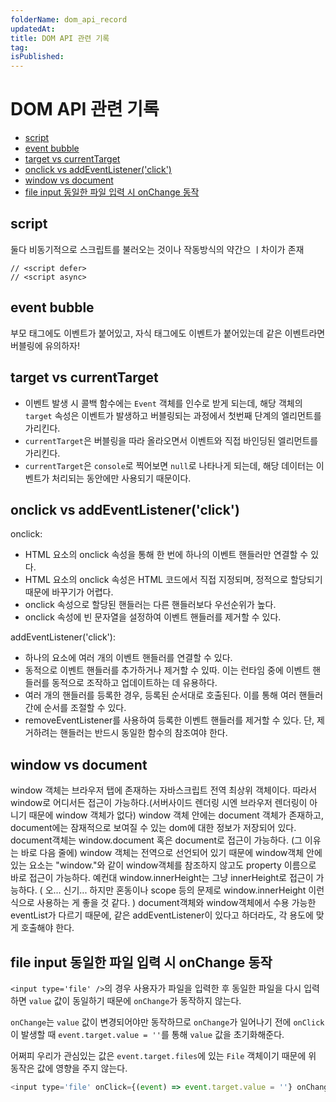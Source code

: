 ```yaml
---
folderName: dom_api_record
updatedAt:
title: DOM API 관련 기록
tag:
isPublished:
---
```


# DOM API 관련 기록

- [script](#script)
- [event bubble](#event-bubble)
- [target vs currentTarget](#target-vs-currenttarget)
- [onclick vs addEventListener('click')](#onclick-vs-addeventlistenerclick)
- [window vs document](#window-vs-document)
- [file input 동일한 파일 입력 시 onChange 동작](#file-input-동일한-파일-입력-시-onchange-동작)

## script

둘다 비동기적으로 스크립트를 불러오는 것이나 작동방식의 약간으 ㅣ차이가 존재

```
// <script defer>
// <script async>
```

## event bubble

부모 태그에도 이벤트가 붙어있고, 자식 태그에도 이벤트가 붙어있는데 같은 이벤트라면 버블링에 유의하자!

## target vs currentTarget

- 이벤트 발생 시 콜백 함수에는 `Event` 객체를 인수로 받게 되는데, 해당 객체의 `target` 속성은 이벤트가 발생하고 버블링되는 과정에서 첫번째 단계의 엘리먼트를 가리킨다.
- `currentTarget`은 버블링을 따라 올라오면서 이벤트와 직접 바인딩된 엘리먼트를 가리킨다.
- `currentTarget`은 `console`로 찍어보면 `null`로 나타나게 되는데, 해당 데이터는 이벤트가 처리되는 동안에만 사용되기 때문이다.

## onclick vs addEventListener('click')

onclick:

- HTML 요소의 onclick 속성을 통해 한 번에 하나의 이벤트 핸들러만 연결할 수 있다.
- HTML 요소의 onclick 속성은 HTML 코드에서 직접 지정되며, 정적으로 할당되기 때문에 바꾸기가 어렵다.
- onclick 속성으로 할당된 핸들러는 다른 핸들러보다 우선순위가 높다.
- onclick 속성에 빈 문자열을 설정하여 이벤트 핸들러를 제거할 수 있다.

addEventListener('click'):

- 하나의 요소에 여러 개의 이벤트 핸들러를 연결할 수 있다.
- 동적으로 이벤트 핸들러를 추가하거나 제거할 수 있따. 이는 런타임 중에 이벤트 핸들러를 동적으로 조작하고 업데이트하는 데 유용하다.
- 여러 개의 핸들러를 등록한 경우, 등록된 순서대로 호출된다. 이를 통해 여러 핸들러 간에 순서를 조절할 수 있다.
- removeEventListener를 사용하여 등록한 이벤트 핸들러를 제거할 수 있다. 단, 제거하려는 핸들러는 반드시 동일한 함수의 참조여야 한다.

## window vs document

window 객체는 브라우저 탭에 존재하는 자바스크립트 전역 최상위 객체이다. 따라서 window로 어디서든 접근이 가능하다.(서버사이드 렌더링 시엔 브라우저 렌더링이 아니기 때문에 window 객체가 없다)
window 객체 안에는 document 객체가 존재하고, document에는 잠재적으로 보여질 수 있는 dom에 대한 정보가 저장되어 있다. document객체는 window.document 혹은 document로 접근이 가능하다. (그 이유는 바로 다음 줄에)
window 객체는 전역으로 선언되어 있기 때문에 window객체 안에 있는 요소는 "window."와 같이 window객체를 참조하지 않고도 property 이름으로 바로 접근이 가능하다. 예컨대 window.innerHeight는 그냥 innerHeight로 접근이 가능하다. ( 오... 신기... 하지만 혼동이나 scope 등의 문제로 window.innerHeight 이런 식으로 사용하는 게 좋을 것 같다. )
document객체와 window객체에서 수용 가능한 eventList가 다르기 때문에, 같은 addEventListener이 있다고 하더라도, 각 용도에 맞게 호출해야 한다.

## file input 동일한 파일 입력 시 onChange 동작

`<input type='file' />`의 경우 사용자가 파일을 입력한 후 동일한 파일을 다시 입력하면 `value` 값이 동일하기 때문에 `onChange`가 동작하지 않는다.

`onChange`는 `value` 값이 변경되어야만 동작하므로 `onChange`가 일어나기 전에 `onClick`이 발생할 때 `event.target.value = ''`를 통해 `value` 값을 초기화해준다.

어쩌피 우리가 관심있는 값은 `event.target.files`에 있는 `File` 객체이기 때문에 위 동작은 값에 영향을 주지 않는다.

```js
<input type='file' onClick={(event) => event.target.value = ''} onChange={(event) => console.log(event.target.files)}>
```
